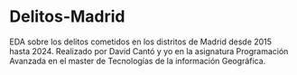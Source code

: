 # Delitos-Madrid
EDA sobre los delitos cometidos en los distritos de Madrid desde 2015 hasta 2024. Realizado por David Cantó y yo en la asignatura Programación Avanzada en el master de Tecnologías de la información Geográfica.
